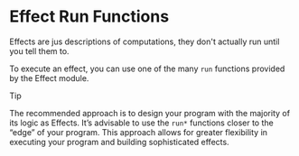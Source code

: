 # Effect Run Functions

Effects are jus descriptions of computations, they don't actually run until you tell them to.

To execute an effect, you can use one of the many `run` functions provided by the Effect module.

>[!TIP]
>The recommended approach is to design your program with the majority of its logic as Effects. It’s advisable to use the `run*` functions closer to the “edge” of your program. This approach allows for greater flexibility in executing your program and building sophisticated effects.
